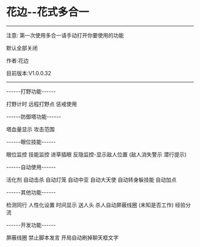 ﻿# 花边--花式多合一

-------------------------
注意:
第一次使用多合一请手动打开你要使用的功能

默认全部关闭


作者:花边

目前版本:V1.0.0.32

-------------------------


------打野功能------

打野计时
远程打野点 
惩戒使用

------防御塔功能------

塔血量显示 
攻击范围

------眼位技能------

眼位监控 
技能监控 
进草插眼 
反隐监控-显示敌人位置 (敌人消失警示 潜行提示)

------自动使用------

活化剂
自动击杀 
自动灯笼 
自动中亚 
自动大天使 
自动转身躲技能
自动加点 

------其他功能------

检测同行 
人性化设置 
时间显示 
送人头 
杀人自动屏蔽线圈 (未知是否工作) 
经验分流

------开发功能------

屏蔽线圈 
禁止脚本发言 
开局自动刷掉聊天框文字